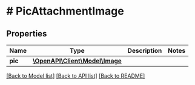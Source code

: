 # # PicAttachmentImage

## Properties

Name | Type | Description | Notes
------------ | ------------- | ------------- | -------------
**pic** | [**\OpenAPI\Client\Model\Image**](Image.md) |  |

[[Back to Model list]](../../README.md#models) [[Back to API list]](../../README.md#endpoints) [[Back to README]](../../README.md)
